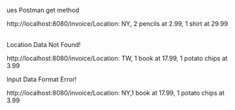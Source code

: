 ues Postman get method </p>
http://localhost:8080/invoice/Location: NY, 2 pencils at 2.99, 1 shirt at 29.99</p>
<br>
Location Data Not Found!</p>
http://localhost:8080/invoice/Location: TW, 1 book at 17.99, 1 potato chips at 3.99</p>
</p></p>
Input Data Format Error!</p>
http://localhost:8080/invoice/Location: NY,1 book at 17.99, 1 potato chips at 3.99</p>
